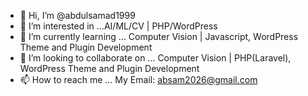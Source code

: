 - 👋 Hi, I’m @abdulsamad1999
- 👀 I’m interested in ...AI/ML/CV | PHP/WordPress
- 🌱 I’m currently learning ... Computer Vision | Javascript, WordPress Theme and Plugin Development
- 💞️ I’m looking to collaborate on ... Computer Vision | PHP(Laravel), WordPress Theme and Plugin Development
- 📫 How to reach me ... My Email: absam2026@gmail.com

<!---
abdulsamad1999/abdulsamad1999 is a ✨ special ✨ repository because its `README.md` (this file) appears on your GitHub profile.
You can click the Preview link to take a look at your changes.
--->

